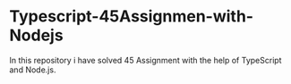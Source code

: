 # Typescript-45Assignmen-with-Nodejs
In this repository i have solved 45 Assignment  with the help of TypeScript and Node.js.
